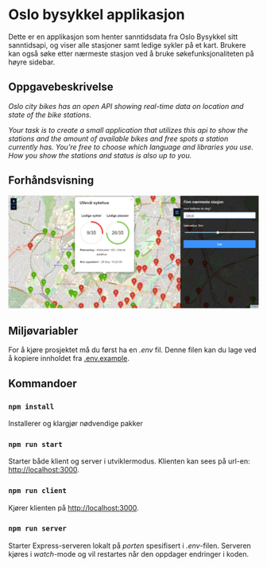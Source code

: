 # Oslo bysykkel applikasjon

Dette er en applikasjon som henter sanntidsdata fra Oslo Bysykkel sitt sanntidsapi, og viser alle stasjoner samt ledige sykler på et kart. Brukere kan også søke etter nærmeste stasjon ved å bruke søkefunksjonaliteten på høyre sidebar.

## Oppgavebeskrivelse
*Oslo city bikes has an open API showing real-time data on location and state of the bike stations.*

*Your task is to create a small application that utilizes this api to show the stations and the amount of available bikes and free spots a station currently has. You’re free to choose which language and libraries you use. How you show the stations and status is also up to you.*

## Forhåndsvisning
![Forhåndsvisning](https://github.com/simenkristoff/ardoq_task/blob/main/app/Preview.jpg)


## Miljøvariabler
For å kjøre prosjektet må du først ha en *.env* fil. Denne filen kan du lage ved å kopiere innholdet fra [.env.example](./.env.example).

## Kommandoer
### `npm install`

Installerer og klargjør nødvendige pakker

### `npm run start`

Starter både klient og server i utviklermodus.
Klienten kan sees på url-en: [http://localhost:3000](http://localhost:3000).

### `npm run client`

Kjører klienten på [http://localhost:3000](http://localhost:3000).

### `npm run server`

Starter Express-serveren lokalt på *porten* spesifisert i *.env*-filen.
Serveren kjøres i *watch*-mode og vil restartes når den oppdager endringer i koden.


